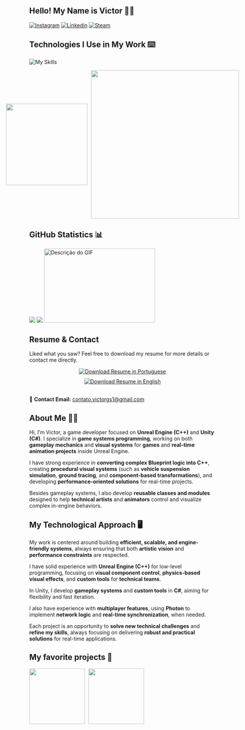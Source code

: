 ## Hello! My Name is Victor 🖐🏻
[![Instagram](https://go-skill-icons.vercel.app/api/icons?i=instagram)](https://www.instagram.com/vito0r___/)
[![Linkedin](https://go-skill-icons.vercel.app/api/icons?i=linkedin)](https://www.linkedin.com/in/victorguilhermesantos/)
[![Steam](https://go-skill-icons.vercel.app/api/icons?i=steam)](https://steamcommunity.com/id/Japa20/)

<div style="display: inline_block"></div>

## Technologies I Use in My Work ⌨️
![My Skills](https://go-skill-icons.vercel.app/api/icons?i=unreal,cpp,net,cmake,unity,cs,ts,py,react,tailwind,nextjs,nodejs,git,rider,vscode,visualstudio,postgres,postman,notion&perline=11)

<div style="display: flex; align-items: center; justify-content: center; gap: 10px;">
   <img height="220px" src="https://github-readme-stats.vercel.app/api/top-langs/?username=VictorGuilherme12&theme=radical&show_icons=true&hide_border=true&layout=donut">
  <img width="400px"src="https://github-readme-stats.vercel.app/api/wakatime?username=VictorGuilherme12&theme=radical&hide_border=true">
</div>

<div style="display: inline_block"></div>

## GitHub Statistics 📊

<div>
  
<img src="http://github-profile-summary-cards.vercel.app/api/cards/profile-details?username=VictorGuilherme12&theme=radical">
<img src="http://github-profile-summary-cards.vercel.app/api/cards/stats?username=VictorGuilherme12&theme=radical">
<img src="src/laptop.gif" alt="Descrição do GIF" width="300" height="200"/>

</div>


## Resume & Contact

Liked what you saw? Feel free to download my resume for more details or contact me directly.

 <div style="display: flex; flex-direction: column; gap: 10px; align-items: center;">
    <a href="https://drive.google.com/uc?export=download&id=1cwpFidMGv3APWPGn6aSKTKsP61q8I2Gc">
        <img src="https://img.shields.io/badge/Resume_(PT--BR)-007ACC?style=for-the-badge&logo=googledrive&logoColor=white" alt="Download Resume in Portuguese">
    </a>
    <a href="https://drive.google.com/uc?export=download&id=17RYh0XUYCnTtMDlHFg0sT-PZ1beSenP1">
        <img src="https://img.shields.io/badge/Resume_(EN)-00A86B?style=for-the-badge&logo=googledrive&logoColor=white" alt="Download Resume in English">
    </a>
</div>

<br>

📧 **Contact Email:** contato.victorgs1@gmail.com

  <div style="display: inline_block"></div>

 ## About Me 👋🏻

Hi, I’m Victor, a game developer focused on **Unreal Engine (C++)** and **Unity (C#)**. I specialize in **game systems programming**, working on both **gameplay mechanics** and **visual systems** for **games** and **real-time animation projects** inside Unreal Engine.

I have strong experience in **converting complex Blueprint logic into C++**, creating **procedural visual systems** (such as **vehicle suspension simulation**, **ground tracing**, and **component-based transformations**), and developing **performance-oriented solutions** for real-time projects.

Besides gameplay systems, I also develop **reusable classes and modules** designed to help **technical artists** and **animators** control and visualize complex in-engine behaviors.

<div style="display: inline_block"></div>

## My Technological Approach 🖥️

My work is centered around building **efficient, scalable, and engine-friendly systems**, always ensuring that both **artistic vision** and **performance constraints** are respected.

I have solid experience with **Unreal Engine (C++)** for low-level programming, focusing on **visual component control**, **physics-based visual effects**, and **custom tools** for **technical teams**.

In Unity, I develop **gameplay systems** and **custom tools** in **C#**, aiming for flexibility and fast iteration.

I also have experience with **multiplayer features**, using **Photon** to implement **network logic** and **real-time synchronization**, when needed.

Each project is an opportunity to **solve new technical challenges** and **refine my skills**, always focusing on delivering **robust and practical solutions** for real-time applications.



<div style="display: inline_block"></div>

## My favorite projects 📌

<div style="display: flex; gap: 10px; align-items: center;">
  <img height="150" src="https://github-readme-stats.vercel.app/api/pin/?username=VictorGuilherme12&repo=ReSize&theme=radical&">
  <img height="150" src="https://github-readme-stats.vercel.app/api/pin/?username=VictorGuilherme12&repo=SplineCppClass&theme=radical&"> 
</div>

